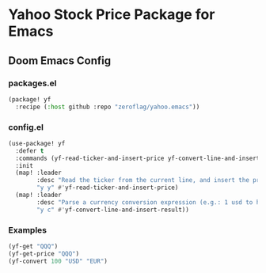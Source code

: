 # Yahoo Stock Price Package for Emacs

## Doom Emacs Config

### packages.el

```lisp
(package! yf
  :recipe (:host github :repo "zeroflag/yahoo.emacs"))
```

### config.el

```lisp
(use-package! yf
  :defer t
  :commands (yf-read-ticker-and-insert-price yf-convert-line-and-insert-result)
  :init
  (map! :leader
        :desc "Read the ticker from the current line, and insert the price"
        "y y" #'yf-read-ticker-and-insert-price)
  (map! :leader
        :desc "Parse a currency conversion expression (e.g.: 1 usd to huf) from the current line."
        "y c" #'yf-convert-line-and-insert-result))
```

### Examples

```lisp
(yf-get "QQQ")
(yf-get-price "QQQ")
(yf-convert 100 "USD" "EUR")
```
